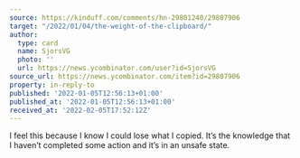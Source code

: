 ```yaml
---
source: https://kinduff.com/comments/hn-29801240/29807906
target: "/2022/01/04/the-weight-of-the-clipboard/"
author:
  type: card
  name: SjorsVG
  photo: ''
  url: https://news.ycombinator.com/user?id=SjorsVG
source_url: https://news.ycombinator.com/item?id=29807906
property: in-reply-to
published: '2022-01-05T12:56:13+01:00'
published_at: '2022-01-05T12:56:13+01:00'
received_at: '2022-02-05T17:52:12Z'
---
```


I feel this because I know I could lose what I copied. It’s the knowledge that I haven’t completed some action and it’s in an unsafe state.